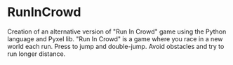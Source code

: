 # RunInCrowd
Creation of an alternative version of "Run In Crowd" game using the Python language and Pyxel lib.
"Run In Crowd" is a game where you race in a new world each run.
Press to jump and double-jump. Avoid obstacles and try to run longer distance.
